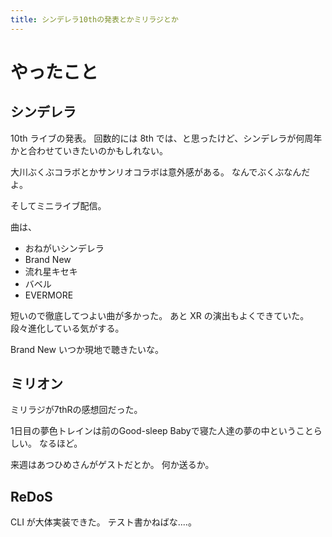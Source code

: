 ```yaml
---
title: シンデレラ10thの発表とかミリラジとか
---
```


# やったこと

## シンデレラ

10th ライブの発表。
回数的には 8th では、と思ったけど、シンデレラが何周年かと合わせていきたいのかもしれない。

大川ぶくぶコラボとかサンリオコラボは意外感がある。
なんでぶくぶなんだよ。

そしてミニライブ配信。

曲は、

- おねがいシンデレラ
- Brand New
- 流れ星キセキ
- バベル
- EVERMORE

短いので徹底してつよい曲が多かった。
あと XR の演出もよくできていた。段々進化している気がする。

Brand New いつか現地で聴きたいな。

## ミリオン

ミリラジが7thRの感想回だった。

1日目の夢色トレインは前のGood-sleep Babyで寝た人達の夢の中ということらしい。
なるほど。

来週はあつひめさんがゲストだとか。
何か送るか。

## ReDoS

CLI が大体実装できた。
テスト書かねばな‥‥。
